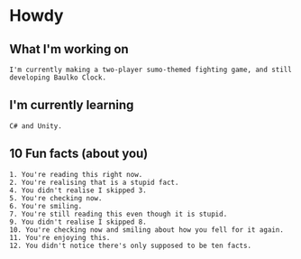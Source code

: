 # Howdy

<!--
**notangoose/notangoose** is a ✨ _special_ ✨ repository because its `README.md` (this file) appears on your GitHub profile.

Here are some ideas to get you started:

- 🔭 I’m currently working on ...
- 🌱 I’m currently learning ...
- 👯 I’m looking to collaborate on ...
- 🤔 I’m looking for help with ...
- 💬 Ask me about ...
- 📫 How to reach me: ...
- 😄 Pronouns: ...
- ⚡ Fun fact: ...
-->

## What I'm working on
```
I'm currently making a two-player sumo-themed fighting game, and still developing Baulko Clock.
```
## I'm currently learning
```
C# and Unity.
```
## 10 Fun facts (about you)
```
1. You're reading this right now.
2. You're realising that is a stupid fact.
4. You didn't realise I skipped 3.
5. You're checking now.
6. You're smiling.
7. You're still reading this even though it is stupid.
9. You didn't realise I skipped 8.
10. You're checking now and smiling about how you fell for it again.
11. You're enjoying this.
12. You didn't notice there's only supposed to be ten facts.
```
